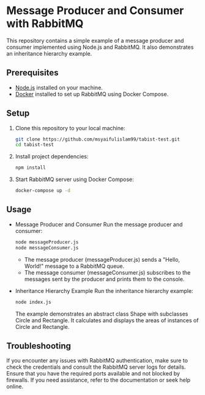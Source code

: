 # Message Producer and Consumer with RabbitMQ

This repository contains a simple example of a message producer and consumer implemented using Node.js and RabbitMQ. It also demonstrates an inheritance hierarchy example.

## Prerequisites

- [Node.js](https://nodejs.org/) installed on your machine.
- [Docker](https://www.docker.com/) installed to set up RabbitMQ using Docker Compose.

## Setup

1. Clone this repository to your local machine:

   ```bash
   git clone https://github.com/msyaifulislam99/tabist-test.git
   cd tabist-test
   ```

2. Install project dependencies:
   ```bash
   npm install
   ```

3. Start RabbitMQ server using Docker Compose:

   ```bash
   docker-compose up -d
   ```

## Usage
- Message Producer and Consumer
Run the message producer and consumer:

   ```bash
   node messageProducer.js
   node messageConsumer.js
   ```

    - The message producer (messageProducer.js) sends a "Hello, World!" message to a RabbitMQ queue.
    - The message consumer (messageConsumer.js) subscribes to the messages sent by the producer and prints them to the console.


- Inheritance Hierarchy Example
Run the inheritance hierarchy example:
    ```bash
    node index.js
    ```
    The example demonstrates an abstract class Shape with subclasses Circle and Rectangle.
    It calculates and displays the areas of instances of Circle and Rectangle.

## Troubleshooting
If you encounter any issues with RabbitMQ authentication, make sure to check the credentials and consult the RabbitMQ server logs for details.
Ensure that you have the required ports available and not blocked by firewalls.
If you need assistance, refer to the documentation or seek help online.